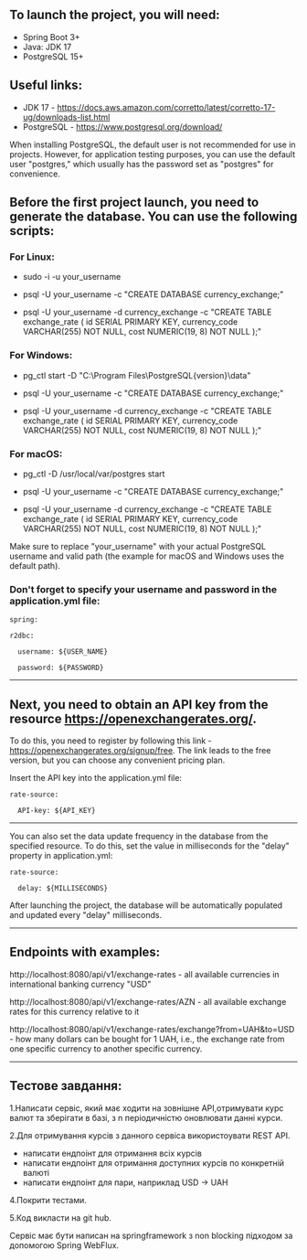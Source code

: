 ## To launch the project, you will need:
* Spring Boot 3+
* Java: JDK 17
* PostgreSQL 15+

## Useful links:
* JDK 17 - https://docs.aws.amazon.com/corretto/latest/corretto-17-ug/downloads-list.html
* PostgreSQL - https://www.postgresql.org/download/

When installing PostgreSQL, the default user is not recommended for use in projects. However, for application testing purposes, you can use the default user "postgres," which usually has the password set as "postgres" for convenience.

## Before the first project launch, you need to generate the database. You can use the following scripts:

### For Linux:

* sudo -i -u your_username

* psql -U your_username -c "CREATE DATABASE currency_exchange;"

 * psql -U your_username -d currency_exchange -c "CREATE TABLE exchange_rate (
  id SERIAL PRIMARY KEY,
  currency_code VARCHAR(255) NOT NULL,
  cost NUMERIC(19, 8) NOT NULL
);"

### For Windows:

* pg_ctl start -D "C:\Program Files\PostgreSQL\{version}\data"

* psql -U your_username -c "CREATE DATABASE currency_exchange;"

 * psql -U your_username -d currency_exchange -c "CREATE TABLE exchange_rate (
  id SERIAL PRIMARY KEY,
  currency_code VARCHAR(255) NOT NULL,
  cost NUMERIC(19, 8) NOT NULL
);"

### For macOS: 

* pg_ctl -D /usr/local/var/postgres start

* psql -U your_username -c "CREATE DATABASE currency_exchange;"

* psql -U your_username -d currency_exchange -c "CREATE TABLE exchange_rate (
  id SERIAL PRIMARY KEY,
  currency_code VARCHAR(255) NOT NULL,
  cost NUMERIC(19, 8) NOT NULL
);"

Make sure to replace "your_username" with your actual PostgreSQL username and valid path (the example for macOS and Windows uses the default path).


### Don't forget to specify your username and password in the application.yml file:

    spring:

    r2dbc:

      username: ${USER_NAME}

      password: ${PASSWORD}

***********************************************************************************************************************

## Next, you need to obtain an API key from the resource https://openexchangerates.org/.
To do this, you need to register by following this link - https://openexchangerates.org/signup/free. The link leads to the free version, but you can choose any convenient pricing plan.

Insert the API key into the application.yml file:

    rate-source:

      API-key: ${API_KEY}
***********************************************************************************************************************

You can also set the data update frequency in the database from the specified resource.
To do this, set the value in milliseconds for the "delay" property in application.yml:

    rate-source:

      delay: ${MILLISECONDS}

After launching the project, the database will be automatically populated and updated every "delay" milliseconds.

***********************************************************************************************************************
## Endpoints with examples:

http://localhost:8080/api/v1/exchange-rates - all available currencies in international banking currency "USD"

http://localhost:8080/api/v1/exchange-rates/AZN - all available exchange rates for this currency relative to it

http://localhost:8080/api/v1/exchange-rates/exchange?from=UAH&to=USD - how many dollars can be bought for 1 UAH, i.e., the exchange rate from one specific currency to another specific currency.
***********************************************************************************************************************



## Тестове завдання:

1.Написати сервіс, який має ходити на зовнішне API,отримувати курс валют та зберігати в базі, з n періодичністю оновлювати данні курси.

2.Для отримування курсів з данного сервіса використоувати REST API.

 - написати ендпоінт для отримання всіх курсів
 - написати ендпоінт для отримання доступних курсів по конкретній валюті
 - написати ендпоінт для пари, наприклад USD -> UAH

4.Покрити тестами. 

5.Код викласти на git hub.

Сервіс має бути написан на springframework з non blocking підходом
за допомогою Spring WebFlux.
